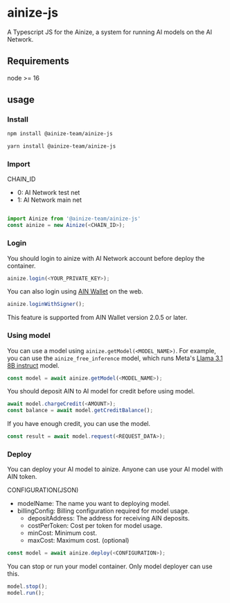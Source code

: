 # ainize-js

A Typescript JS for the Ainize, a system for running AI models on the AI Network.

## Requirements

node >= 16

## usage

### Install

```bash
npm install @ainize-team/ainize-js

yarn install @ainize-team/ainize-js
```

### Import

CHAIN_ID

- 0: AI Network test net
- 1: AI Network main net

```typescript

import Ainize from '@ainize-team/ainize-js'
const ainize = new Ainize(<CHAIN_ID>);
```

### Login

You should login to ainize with AI Network account before deploy the container.

```typescript
ainize.login(<YOUR_PRIVATE_KEY>);
```

You can also login using [AIN Wallet](https://chromewebstore.google.com/detail/ain-wallet/hbdheoebpgogdkagfojahleegjfkhkpl) on the web.

```typescript
ainize.loginWithSigner();
```

This feature is supported from AIN Wallet version 2.0.5 or later.

### Using model

You can use a model using `ainize.getModel(<MODEL_NAME>)`.
For example, you can use the `ainize_free_inference` model, which runs Meta's [Llama 3.1 8B instruct](https://huggingface.co/meta-llama/Llama-3.1-8B-Instruct) model.

```typescript
const model = await ainize.getModel(<MODEL_NAME>);
```

You should deposit AIN to AI model for credit before using model.

```typescript
await model.chargeCredit(<AMOUNT>);
const balance = await model.getCreditBalance();
```

If you have enough credit, you can use the model.

```typescript
const result = await model.request(<REQUEST_DATA>);
```

### Deploy

You can deploy your AI model to ainize. Anyone can use your AI model with AIN token.

CONFIGURATION(JSON)

- modelName: The name you want to deploying model.
- billingConfig: Billing configuration required for model usage.
  - depositAddress: The address for receiving AIN deposits.
  - costPerToken: Cost per token for model usage.
  - minCost: Minimum cost.
  - maxCost: Maximum cost. (optional)

```typescript
const model = await ainize.deploy(<CONFIGURATION>);
```

You can stop or run your model container. Only model deployer can use this.

```typescript
model.stop();
model.run();
```
